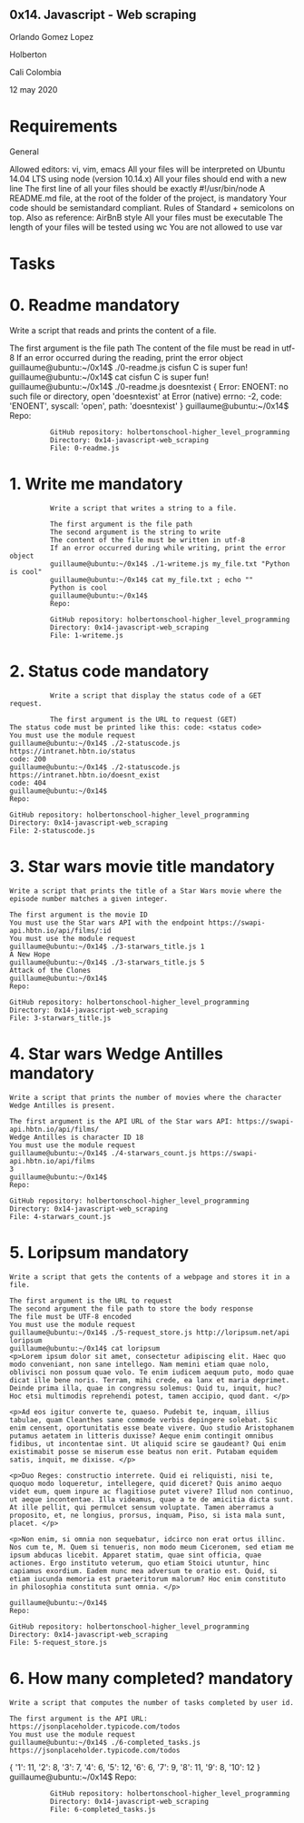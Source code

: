 ## 0x14. Javascript - Web scraping

Orlando Gomez Lopez

Holberton

Cali Colombia

12 may 2020

# Requirements

General

Allowed editors: vi, vim, emacs
All your files will be interpreted on Ubuntu 14.04 LTS using node (version 10.14.x)
	All your files should end with a new line
	The first line of all your files should be exactly #!/usr/bin/node
	A README.md file, at the root of the folder of the project, is mandatory
	Your code should be semistandard compliant. Rules of Standard + semicolons on top. Also as reference: AirBnB style
	All your files must be executable
	The length of your files will be tested using wc
	You are not allowed to use var

# Tasks

# 0. Readme mandatory

Write a script that reads and prints the content of a file.

The first argument is the file path
The content of the file must be read in utf-8
If an error occurred during the reading, print the error object
guillaume@ubuntu:~/0x14$ ./0-readme.js cisfun
C is super fun!
guillaume@ubuntu:~/0x14$ cat cisfun
C is super fun!
guillaume@ubuntu:~/0x14$ ./0-readme.js doesntexist
{ Error: ENOENT: no such file or directory, open 'doesntexist'
	    at Error (native)
		      errno: -2,
		      code: 'ENOENT',
		        syscall: 'open',
			  path: 'doesntexist' }
			  guillaume@ubuntu:~/0x14$ 
			  Repo:

			  GitHub repository: holbertonschool-higher_level_programming
			  Directory: 0x14-javascript-web_scraping
			  File: 0-readme.js

# 1. Write me mandatory

			  Write a script that writes a string to a file.

			  The first argument is the file path
			  The second argument is the string to write
			  The content of the file must be written in utf-8
			  If an error occurred during while writing, print the error object
			  guillaume@ubuntu:~/0x14$ ./1-writeme.js my_file.txt "Python is cool"
			  guillaume@ubuntu:~/0x14$ cat my_file.txt ; echo ""
			  Python is cool
			  guillaume@ubuntu:~/0x14$ 
			  Repo:

			  GitHub repository: holbertonschool-higher_level_programming
			  Directory: 0x14-javascript-web_scraping
			  File: 1-writeme.js

# 2. Status code mandatory

			  Write a script that display the status code of a GET request.

			  The first argument is the URL to request (GET)
	The status code must be printed like this: code: <status code>
	You must use the module request
	guillaume@ubuntu:~/0x14$ ./2-statuscode.js https://intranet.hbtn.io/status
	code: 200
	guillaume@ubuntu:~/0x14$ ./2-statuscode.js https://intranet.hbtn.io/doesnt_exist
	code: 404
	guillaume@ubuntu:~/0x14$ 
	Repo:

	GitHub repository: holbertonschool-higher_level_programming
	Directory: 0x14-javascript-web_scraping
	File: 2-statuscode.js

# 3. Star wars movie title mandatory

	Write a script that prints the title of a Star Wars movie where the episode number matches a given integer.

	The first argument is the movie ID
	You must use the Star wars API with the endpoint https://swapi-api.hbtn.io/api/films/:id
	You must use the module request
	guillaume@ubuntu:~/0x14$ ./3-starwars_title.js 1
	A New Hope
	guillaume@ubuntu:~/0x14$ ./3-starwars_title.js 5
	Attack of the Clones
	guillaume@ubuntu:~/0x14$ 
	Repo:

	GitHub repository: holbertonschool-higher_level_programming
	Directory: 0x14-javascript-web_scraping
	File: 3-starwars_title.js

# 4. Star wars Wedge Antilles mandatory

	Write a script that prints the number of movies where the character Wedge Antilles is present.

	The first argument is the API URL of the Star wars API: https://swapi-api.hbtn.io/api/films/
	Wedge Antilles is character ID 18
	You must use the module request
	guillaume@ubuntu:~/0x14$ ./4-starwars_count.js https://swapi-api.hbtn.io/api/films
	3
	guillaume@ubuntu:~/0x14$ 
	Repo:

	GitHub repository: holbertonschool-higher_level_programming
	Directory: 0x14-javascript-web_scraping
	File: 4-starwars_count.js

# 5. Loripsum mandatory

	Write a script that gets the contents of a webpage and stores it in a file.

	The first argument is the URL to request
	The second argument the file path to store the body response
	The file must be UTF-8 encoded
	You must use the module request
	guillaume@ubuntu:~/0x14$ ./5-request_store.js http://loripsum.net/api loripsum
	guillaume@ubuntu:~/0x14$ cat loripsum
	<p>Lorem ipsum dolor sit amet, consectetur adipiscing elit. Haec quo modo conveniant, non sane intellego. Nam memini etiam quae nolo, oblivisci non possum quae volo. Te enim iudicem aequum puto, modo quae dicat ille bene noris. Terram, mihi crede, ea lanx et maria deprimet. Deinde prima illa, quae in congressu solemus: Quid tu, inquit, huc? Hoc etsi multimodis reprehendi potest, tamen accipio, quod dant. </p>

	<p>Ad eos igitur converte te, quaeso. Pudebit te, inquam, illius tabulae, quam Cleanthes sane commode verbis depingere solebat. Sic enim censent, oportunitatis esse beate vivere. Quo studio Aristophanem putamus aetatem in litteris duxisse? Aeque enim contingit omnibus fidibus, ut incontentae sint. Ut aliquid scire se gaudeant? Qui enim existimabit posse se miserum esse beatus non erit. Putabam equidem satis, inquit, me dixisse. </p>

	<p>Duo Reges: constructio interrete. Quid ei reliquisti, nisi te, quoquo modo loqueretur, intellegere, quid diceret? Quis animo aequo videt eum, quem inpure ac flagitiose putet vivere? Illud non continuo, ut aeque incontentae. Illa videamus, quae a te de amicitia dicta sunt. At ille pellit, qui permulcet sensum voluptate. Tamen aberramus a proposito, et, ne longius, prorsus, inquam, Piso, si ista mala sunt, placet. </p>

	<p>Non enim, si omnia non sequebatur, idcirco non erat ortus illinc. Nos cum te, M. Quem si tenueris, non modo meum Ciceronem, sed etiam me ipsum abducas licebit. Apparet statim, quae sint officia, quae actiones. Ergo instituto veterum, quo etiam Stoici utuntur, hinc capiamus exordium. Eadem nunc mea adversum te oratio est. Quid, si etiam iucunda memoria est praeteritorum malorum? Hoc enim constituto in philosophia constituta sunt omnia. </p>

	guillaume@ubuntu:~/0x14$ 
	Repo:

	GitHub repository: holbertonschool-higher_level_programming
	Directory: 0x14-javascript-web_scraping
	File: 5-request_store.js

# 6. How many completed? mandatory

	Write a script that computes the number of tasks completed by user id.

	The first argument is the API URL: https://jsonplaceholder.typicode.com/todos
	You must use the module request
	guillaume@ubuntu:~/0x14$ ./6-completed_tasks.js https://jsonplaceholder.typicode.com/todos
{ '1': 11,
	  '2': 8,
	    '3': 7,
	      '4': 6,
	        '5': 12,
		  '6': 6,
		    '7': 9,
		      '8': 11,
		        '9': 8,
			  '10': 12 }
			  guillaume@ubuntu:~/0x14$
			  Repo:

			  GitHub repository: holbertonschool-higher_level_programming
			  Directory: 0x14-javascript-web_scraping
			  File: 6-completed_tasks.js
